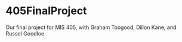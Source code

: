 # 405FinalProject
Our final project for MIS 405, with Graham Toogood, Dillon Kane, and Russel Goodloe
